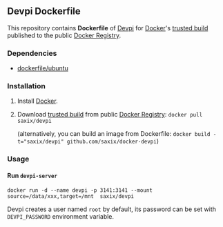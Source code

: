 ## Devpi Dockerfile


This repository contains **Dockerfile** of [Devpi](http://doc.devpi.net/) for [Docker](https://www.docker.io/)'s [trusted build](https://index.docker.io/u/scrapinghub/devpi/) published to the public [Docker Registry](https://index.docker.io/).


### Dependencies

* [dockerfile/ubuntu](http://dockerfile.github.io/#/ubuntu)


### Installation

1. Install [Docker](https://www.docker.io/).

2. Download [trusted build](https://index.docker.io/u/saxix/devpi/) from public [Docker Registry](https://index.docker.io/): `docker pull saxix/devpi`

   (alternatively, you can build an image from Dockerfile: `docker build -t="saxix/devpi" github.com/saxix/docker-devpi`)


### Usage

#### Run `devpi-server`

    docker run -d --name devpi -p 3141:3141 --mount source=/data/xxx,target=/mnt  saxix/devpi

Devpi creates a user named `root` by default, its password can be set with
`DEVPI_PASSWORD` environment variable.
